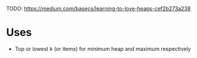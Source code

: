 TODO:
https://medium.com/basecs/learning-to-love-heaps-cef2b273a238

# Uses
* Top or lowest k (or items) for minimum heap and maximum respectively